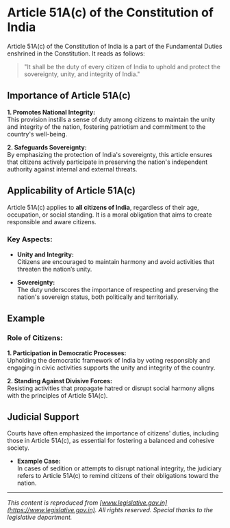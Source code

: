 # Article 51A(c) of the Constitution of India

Article 51A(c) of the Constitution of India is a part of the Fundamental Duties enshrined in the Constitution. It reads as follows:

> "It shall be the duty of every citizen of India to uphold and protect the sovereignty, unity, and integrity of India."

## Importance of Article 51A(c)

**1. Promotes National Integrity:**  
This provision instills a sense of duty among citizens to maintain the unity and integrity of the nation, fostering patriotism and commitment to the country's well-being.

**2. Safeguards Sovereignty:**  
By emphasizing the protection of India's sovereignty, this article ensures that citizens actively participate in preserving the nation's independent authority against internal and external threats.

## Applicability of Article 51A(c)

Article 51A(c) applies to **all citizens of India**, regardless of their age, occupation, or social standing. It is a moral obligation that aims to create responsible and aware citizens.

### Key Aspects:

* **Unity and Integrity:**  
  Citizens are encouraged to maintain harmony and avoid activities that threaten the nation’s unity.

* **Sovereignty:**  
  The duty underscores the importance of respecting and preserving the nation's sovereign status, both politically and territorially.

## Example

### Role of Citizens:

**1. Participation in Democratic Processes:**  
Upholding the democratic framework of India by voting responsibly and engaging in civic activities supports the unity and integrity of the country.

**2. Standing Against Divisive Forces:**  
Resisting activities that propagate hatred or disrupt social harmony aligns with the principles of Article 51A(c).

## Judicial Support

Courts have often emphasized the importance of citizens' duties, including those in Article 51A(c), as essential for fostering a balanced and cohesive society.

* **Example Case:**  
  In cases of sedition or attempts to disrupt national integrity, the judiciary refers to Article 51A(c) to remind citizens of their obligations toward the nation.

---

*This content is reproduced from [www.legislative.gov.in](https://www.legislative.gov.in). All rights reserved. Special thanks to the legislative department.*
